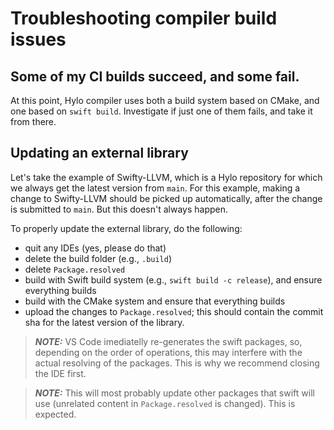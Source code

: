# Troubleshooting compiler build issues

## Some of my CI builds succeed, and some fail.

At this point, Hylo compiler uses both a build system based on CMake, and one based on `swift build`.
Investigate if just one of them fails, and take it from there.

## Updating an external library

Let's take the example of Swifty-LLVM, which is a Hylo repository for which we always get the latest version from `main`.
For this example, making a change to Swifty-LLVM should be picked up automatically, after the change is submitted to `main`.
But this doesn't always happen.

To properly update the external library, do the following:
- quit any IDEs (yes, please do that)
- delete the build folder (e.g., `.build`)
- delete `Package.resolved`
- build with Swift build system (e.g., `swift build -c release`), and ensure everything builds
- build with the CMake system and ensure that everything builds
- upload the changes to `Package.resolved`; this should contain the commit sha for the latest version of the library.

> **_NOTE:_**
> VS Code imediatelly re-generates the swift packages, so, depending on the order of operations, this may interfere with the actual resolving of the packages.
> This is why we recommend closing the IDE first.

> **_NOTE:_**
> This will most probably update other packages that swift will use (unrelated content in `Package.resolved` is changed).
> This is expected.